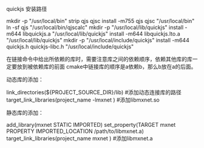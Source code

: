 quickjs 安装路径

mkdir -p "/usr/local/bin"
strip qjs qjsc
install -m755 qjs qjsc "/usr/local/bin"
ln -sf qjs "/usr/local/bin/qjscalc"
mkdir -p "/usr/local/lib/quickjs"
install -m644 libquickjs.a "/usr/local/lib/quickjs"
install -m644 libquickjs.lto.a "/usr/local/lib/quickjs"
mkdir -p "/usr/local/include/quickjs"
install -m644 quickjs.h quickjs-libc.h "/usr/local/include/quickjs"

在链接命令中给出所依赖的库时，需要注意库之间的依赖顺序，依赖其他库的库一定要放到被依赖库的前面
cmake中链接库的顺序是a依赖b，那么b放在a的后面。

动态库的添加：

link_directories(${PROJECT_SOURCE_DIR}/lib) #添加动态连接库的路径
target_link_libraries(project_name -lmxnet ) #添加libmxnet.so

静态库的添加：

add_library(mxnet STATIC IMPORTED)
set_property(TARGET mxnet PROPERTY IMPORTED_LOCATION /path/to/libmxnet.a)
target_link_libraries(project_name mxnet ) #添加libmxnet.a